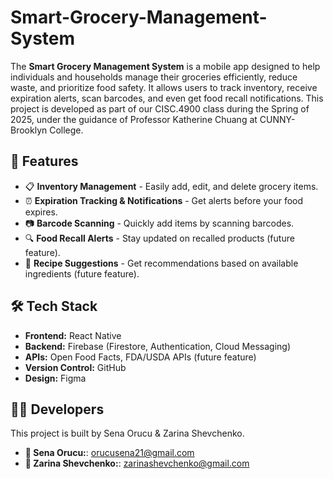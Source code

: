 # Smart-Grocery-Management-System

The **Smart Grocery Management System** is a mobile app designed to help individuals and households manage their groceries efficiently, reduce waste, and prioritize food safety. It allows users to track inventory, receive expiration alerts, scan barcodes, and even get food recall notifications. This project is developed as part of our CISC.4900 class during the Spring of 2025, under the guidance of Professor Katherine Chuang at CUNNY-Brooklyn College.

## 🚀 Features
- 📋 **Inventory Management** - Easily add, edit, and delete grocery items.
- ⏰ **Expiration Tracking & Notifications** - Get alerts before your food expires.
- 📷 **Barcode Scanning** - Quickly add items by scanning barcodes.
- 🔍 **Food Recall Alerts** - Stay updated on recalled products (future feature).
- 📝 **Recipe Suggestions** - Get recommendations based on available ingredients (future feature).

## 🛠️ Tech Stack
- **Frontend:** React Native
- **Backend:** Firebase (Firestore, Authentication, Cloud Messaging)
- **APIs:** Open Food Facts, FDA/USDA APIs (future feature)
- **Version Control:** GitHub
- **Design:** Figma

## 👩‍💻 Developers

This project is built by Sena Orucu & Zarina Shevchenko.

- **📧 Sena Orucu:**: orucusena21@gmail.com
- **📧 Zarina Shevchenko:**: zarinashevchenko@gmail.com
